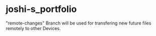 # joshi-s_portfolio
"remote-changes" Branch will be used for transfering new future files remotely to other Devices.
